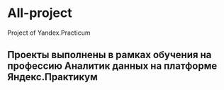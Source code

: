 # All-project
Project of Yandex.Practicum

## Проекты выполнены в рамках обучения на профессию Аналитик данных на платформе Яндекс.Практикум
